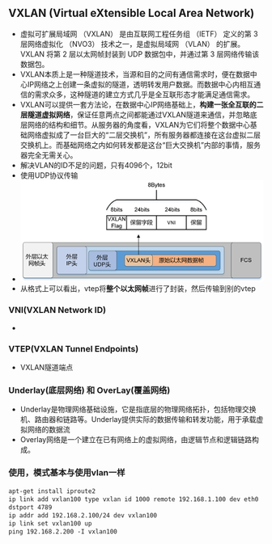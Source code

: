 ## VXLAN (Virtual eXtensible Local Area Network)
* 虚拟可扩展局域网 （VXLAN） 是由互联网工程任务组 （IETF） 定义的第 3 层网络虚拟化 （NVO3） 技术之一，是虚拟局域网 （VLAN） 的扩展。VXLAN 将第 2 层以太网帧封装到 UDP 数据包中，并通过第 3 层网络传输该数据包。
* VXLAN本质上是一种隧道技术，当源和目的之间有通信需求时，便在数据中心IP网络之上创建一条虚拟的隧道，透明转发用户数据。而数据中心内相互通信的需求众多，这种隧道的建立方式几乎是全互联形态才能满足通信需求。
* VXLAN可以提供一套方法论，在数据中心IP网络基础上，**构建一张全互联的二层隧道虚拟网络**，保证任意两点之间都能通过VXLAN隧道来通信，并忽略底层网络的结构和细节。从服务器的角度看，VXLAN为它们将整个数据中心基础网络虚拟成了一台巨大的“二层交换机”，所有服务器都连接在这台虚拟二层交换机上。而基础网络之内如何转发都是这台“巨大交换机”内部的事情，服务器完全无需关心。
* 解决VLAN的ID不足的问题，只有4096个，12bit
* 使用UDP协议传输
* ![packat-format](./assets/vxlan-format.png)
* 从格式上可以看出，vtep将**整个以太网帧**进行了封装，然后传输到别的vtep



### VNI(VXLAN Network ID)
* 

### VTEP(VXLAN Tunnel Endpoints)
* VXLAN隧道端点

### Underlay(底层网络)  和 OverLay(覆盖网络)
* Underlay是物理网络基础设施，它是指底层的物理网络拓扑，包括物理交换机、路由器和链路等。Underlay提供实际的数据传输和转发功能，用于承载虚拟网络的数据流
* Overlay网络是一个建立在已有网络上的虚拟网络，由逻辑节点和逻辑链路构成。

### 使用，模式基本与使用vlan一样
```
apt-get install iproute2
ip link add vxlan100 type vxlan id 1000 remote 192.168.1.100 dev eth0 dstport 4789
ip addr add 192.168.2.100/24 dev vxlan100
ip link set vxlan100 up
ping 192.168.2.200 -I vxlan100
```